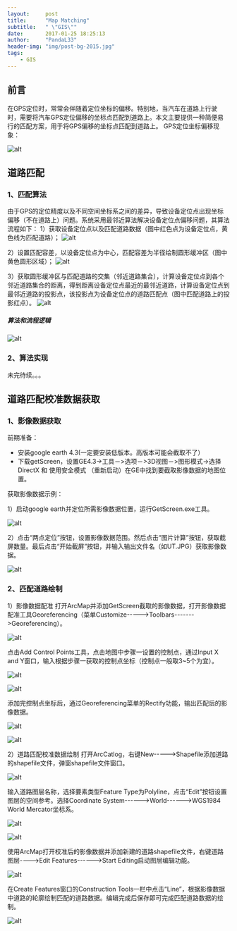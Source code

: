 ```yaml
---
layout:     post
title:      "Map Matching"
subtitle:   " \"GIS\""
date:       2017-01-25 18:25:13
author:     "PandaL33"
header-img: "img/post-bg-2015.jpg"
tags:
    - GIS
---
```

## 前言

在GPS定位时，常常会伴随着定位坐标的偏移。特别地，当汽车在道路上行驶时，需要将汽车GPS定位偏移的坐标点匹配到道路上。本文主要提供一种简便易行的匹配方案，用于将GPS偏移的坐标点匹配到道路上。
GPS定位坐标偏移现象：

![alt](https://raw.githubusercontent.com/PandaL33/PandaL33.github.io/master/img/in-post/map-matching/map-matching-1.png)


## 道路匹配

### 1、匹配算法
由于GPS的定位精度以及不同空间坐标系之间的差异，导致设备定位点出现坐标偏移（不在道路上）问题。系统采用最邻近算法解决设备定位点偏移问题，其算法流程如下：
1）获取设备定位点以及匹配道路数据（图中红色点为设备定位点，黄色线为匹配道路）；
 ![alt](https://raw.githubusercontent.com/PandaL33/PandaL33.github.io/master/img/in-post/map-matching/map-matching-2.png)

2）设置匹配容差，以设备定位点为中心，匹配容差为半径绘制圆形缓冲区（图中黄色圆形区域）；
 ![alt](https://raw.githubusercontent.com/PandaL33/PandaL33.github.io/master/img/in-post/map-matching/map-matching-3.png)

3）获取圆形缓冲区与匹配道路的交集（邻近道路集合），计算设备定位点到各个邻近道路集合的距离，得到距离设备定位点最近的最邻近道路，计算设备定位点到最邻近道路的投影点，该投影点为设备定位点的道路匹配点（图中匹配道路上的投影红点）。
 ![alt](https://raw.githubusercontent.com/PandaL33/PandaL33.github.io/master/img/in-post/map-matching/map-matching-4.png)

##### 算法和流程逻辑 
 ![alt](https://raw.githubusercontent.com/PandaL33/PandaL33.github.io/master/img/in-post/map-matching/map-matching-5.png)

### 2、算法实现
未完待续。。。

## 道路匹配校准数据获取
### 1、影像数据获取
前期准备：
- 安装google earth 4.3(一定要安装低版本。高版本可能会截取不了）
- 下载getScreen，设置GE4.3->工具－>选项－>3D视图－>图形模式->选择DirectX 和 使用安全模式 （重新启动）在GE中找到要截取影像数据的地图位置。

获取影像数据示例：

1）启动google earth并定位所需影像数据位置，运行GetScreen.exe工具。

  ![alt](https://raw.githubusercontent.com/PandaL33/PandaL33.github.io/master/img/in-post/map-matching/map-matching-6.png)

2）点击“两点定位”按钮，设置影像数据范围。然后点击“图片计算”按钮，获取截屏数量。最后点击“开始截屏”按钮，并输入输出文件名（如UT.JPG）获取影像数据。

  ![alt](https://raw.githubusercontent.com/PandaL33/PandaL33.github.io/master/img/in-post/map-matching/map-matching-7.png)

### 2、匹配道路绘制

1）影像数据配准
打开ArcMap并添加GetScreen截取的影像数据，打开影像数据配准工具Georeferencing（菜单Customize----->Toolbars------->Georeferencing）。

![alt](https://raw.githubusercontent.com/PandaL33/PandaL33.github.io/master/img/in-post/map-matching/map-matching-9.png)

点击Add Control Points工具，点击地图中步骤一设置的控制点，通过Input X and Y窗口，输入根据步骤一获取的控制点坐标（控制点一般取3~5个为宜）。
 
![alt](https://raw.githubusercontent.com/PandaL33/PandaL33.github.io/master/img/in-post/map-matching/map-matching-10.png)

![alt](https://raw.githubusercontent.com/PandaL33/PandaL33.github.io/master/img/in-post/map-matching/map-matching-11.png)

添加完控制点坐标后，通过Georeferencing菜单的Rectify功能，输出匹配后的影像数据。
  
![alt](https://raw.githubusercontent.com/PandaL33/PandaL33.github.io/master/img/in-post/map-matching/map-matching-12.png)

![alt](https://raw.githubusercontent.com/PandaL33/PandaL33.github.io/master/img/in-post/map-matching/map-matching-13.png)

2）道路匹配校准数据绘制
打开ArcCatlog，右键New----->Shapefile添加道路的shapefile文件，弹窗shapefile文件窗口。
 
![alt](https://raw.githubusercontent.com/PandaL33/PandaL33.github.io/master/img/in-post/map-matching/map-matching-14.png)

输入道路图层名称，选择要素类型Feature Type为Polyline，点击“Edit”按钮设置图层的空间参考。选择Coordinate System------>World------>WGS1984 World Mercator坐标系。

![alt](https://raw.githubusercontent.com/PandaL33/PandaL33.github.io/master/img/in-post/map-matching/map-matching-15.png)

![alt](https://raw.githubusercontent.com/PandaL33/PandaL33.github.io/master/img/in-post/map-matching/map-matching-16.png)

使用ArcMap打开校准后的影像数据并添加新建的道路shapefile文件，右键道路图层---->Edit Features------>Start Editing启动图层编辑功能。

![alt](https://raw.githubusercontent.com/PandaL33/PandaL33.github.io/master/img/in-post/map-matching/map-matching-17.png)

在Create Features窗口的Construction Tools一栏中点击“Line”，根据影像数据中道路的轮廓绘制匹配的道路数据。编辑完成后保存即可完成匹配道路数据的绘制。
  
![alt](https://raw.githubusercontent.com/PandaL33/PandaL33.github.io/master/img/in-post/map-matching/map-matching-19.png)

